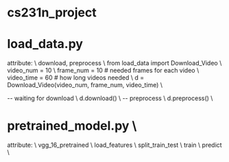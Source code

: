 # cs231n_project

# load_data.py
attribute: \\
download, preprocess \\
from load_data import Download_Video \\
video_num = 10 \\
frame_num = 10 # needed frames for each video \\
video_time = 60 # how long videos needed \\
d = Download_Video(video_num, frame_num, video_time) \\

-- waiting for download \\
d.download() \\
-- preprocess \\
d.preprocess() \\

# pretrained_model.py \\
attribute: \\
vgg_16_pretrained \\
load_features \\
split_train_test \\
train \\
predict \\
